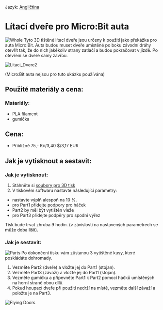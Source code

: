 Jazyk: [Angličtina](README.md)
# Lítací dveře pro Micro:Bit auta
![Whole](https://github.com/pslib-cz/2022-p2a-mme-pppp-JakesJakub/assets/91247920/a972b093-5f7a-4146-870c-2eb50b908a64)
  Tyto 3D tištěné lítací dveře jsou určeny k použití jako překážka pro auta Micro:Bit. Auta budou muset dveře umístěné po boku závodní dráhy otevřít tak, že do nich jakékoliv strany zatlačí a budou pokračovat v jízdě. Po otevření se dveře samy zavřou.

  
![Litaci_Dvere2](https://github.com/pslib-cz/2022-p2a-mme-pppp-JakesJakub/assets/91247920/9e223168-c5ee-4df1-b5ea-23f60a4a301a)

(Micro:Bit auta nejsou pro tuto ukázku používána)

## Použité materiály a cena:
### Materiály:
- PLA filament
- gumička

## Cena:
- Přibližně 75,- Kč/3,40 $/3,17 EUR

## Jak je vytisknout a sestavit:

### Jak je vytisknout:
1. Stáhněte si [soubory pro 3D tisk](FilesFor3DPrint)
2. V tiskovém softwaru nastavte následující parametry:
- nastavte výplň alespoň na 10 %.
- pro Part1 přidejte podpory pro háček
- Part2 by měl být vytištěn vleže
- pro Part3 přidejte podpěry pro spodní výřez

 Tisk bude trvat zhruba 9 hodin. (v závislosti na nastavených parametrech se může doba lišit).

### Jak je sestavit:
![Parts](https://github.com/pslib-cz/2022-p2a-mme-pppp-JakesJakub/assets/91247920/fce6e320-5df5-434b-992b-209d5fcbc50d)
Po dokončení tisku vám zůstanou 3 vytištěné kusy, které poskládáte dohromady.
1. Vezměte Part2 (dveře) a vložte jej do Part1 (stojan).
2. Vezměte Part3 (závaží) a vložte jej do Part1 (stojan).
3. Vezměte gumičku a připevněte Part1 k Part2 pomocí háčků umístěných na horní straně obou dílů.
4. Pokud houpací dveře při použití nedrží na místě, vezměte další závaží a položte je na Part3.

![Flying Doors](https://github.com/pslib-cz/2022-p2a-mme-pppp-JakesJakub/assets/91247920/87acfa26-db0c-4b8d-8b42-fe49f5255caa)

